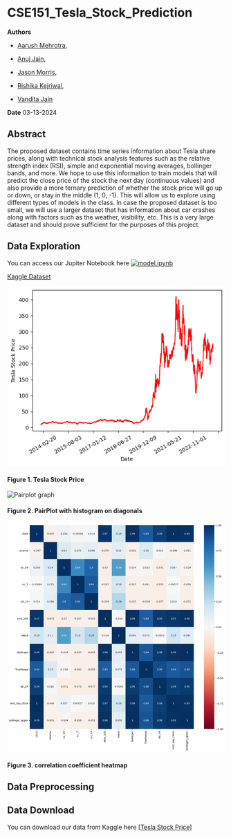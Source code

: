 # CSE151_Tesla_Stock_Prediction

**Authors**

- [Aarush Mehrotra](https://github.com/iAarush),

- [Anuj Jain](https://github.com/Anujjain2579),

- [Jason Morris](https://github.com/JasonMorris1),

- [Rishika Kejriwal](https://github.com/rkejriw),

- [Vandita Jain](https://github.com/vanditajain10)


**Date**
03-13-2024


## Abstract
The proposed dataset contains time series information about Tesla share prices, along with technical stock analysis features such as the relative strength index (RSI), simple and exponential moving averages, bollinger bands, and more. We hope to use this information to train models that will predict the close price of the stock the next day (continuous values) and also provide a more ternary prediction of whether the stock price will go up or down, or stay in the middle (1, 0, -1). This will allow us to explore using different types of models in the class. In case the proposed dataset is too small, we will use a larger dataset that has information about car crashes along with factors such as the weather, visibility, etc. This is a very large dataset and should prove sufficient for the purposes of this project. 


## Data Exploration
You can access our Jupiter Notebook here [![model.ipynb](https://colab.research.google.com/assets/colab-badge.svg)](https://colab.research.google.com/github/JasonMorris1/CSE151_TESLA_STOCK_PREDICTION/blob/main/eda.ipynb)

[Kaggle Dataset](https://www.kaggle.com/datasets/aspillai/tesla-stock-price-with-indicators-10-years/data
)


![Tesla stock price graph](/plots/stock_price_img.png)
#### Figure 1. Tesla Stock Price

![Pairplot graph](/plots/pair_plot.png)
#### Figure 2. PairPlot with histogram on diagonals

![Heatmap graph](/plots/heat_map.png)
#### Figure 3. correlation coefficient heatmap


## Data Preprocessing


## Data Download
You can download our data from Kaggle here [[Tesla Stock Price](https://www.kaggle.com/datasets/aspillai/tesla-stock-price-with-indicators-10-years)]
